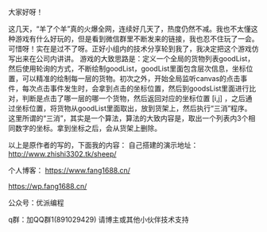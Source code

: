 ​


大家好呀！

这几天，“羊了个羊”真的火爆全网，连续好几天了，热度仍然不减。我也不太懂这种游戏有什么好玩的，但是看到微信群里不断发来的链接，我也忍不住玩了一会。可惜呀！实在是过不了呀。正好小组内的技术分享轮到我了，我决定把这个游戏仿写出来在公司内讲讲。
游戏的大致思路是：定义一个全局的货物列表goodList，然后使用轮询的方式，不断绘制goodList，goodList里面包含层次信息，坐标位置，可以精准的绘制每一层的货物。初次之外，开始全局监听canvas的点击事件，每次点击事件发生时，会拿到点击的坐标位置，然后到goodsList里面进行比对，判断是点击了哪一层的哪一个货物，然后返回对应的坐标位置 [i,j] ，之后通过坐标位置，将货物从goodList里面取出，放到货架上，然后执行“三消”程序。
这里所谓的“三消”，其实是一个算法，算法的大致内容是，取出一个列表内3个相同数字的坐标。拿到坐标之后，会从货架上删除。

以上是原作者的写的，下面我的内容：
自己搭建的演示地址：http://www.zhishi3302.tk/sheep/

个人博客：
https://www.fang1688.cn/

https://wp.fang1688.cn/

公众号：优派编程

q群：加QQ群1(891029429) 请博主或其他小伙伴技术支持

